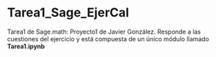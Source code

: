 # Tarea1_Sage_EjerCal
Tarea1 de Sage.math: Proyecto1 de Javier González. Responde a las cuestiones del ejercicio y está compuesta de un único módulo llamado **Tarea1.ipynb**